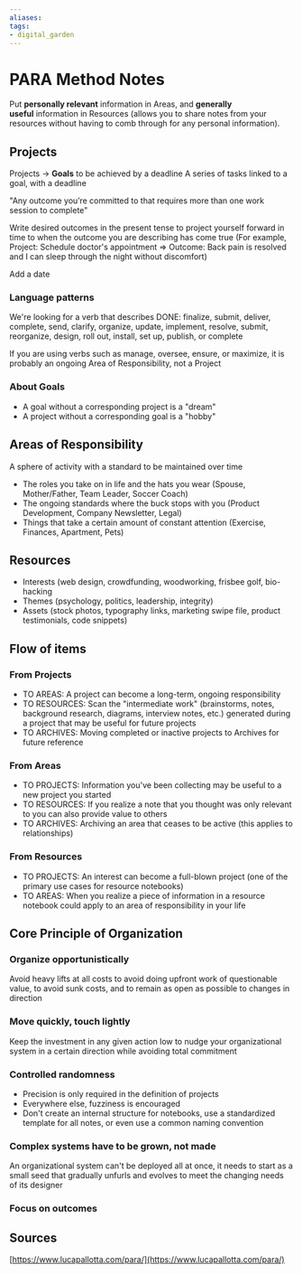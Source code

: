 ```yaml
---
aliases: 
tags: 
- digital_garden
---
```

# PARA Method Notes
Put **personally relevant** information in Areas, and **generally useful** information in Resources (allows you to share notes from your resources without having to comb through for any personal information).

## Projects
Projects → **Goals** to be achieved by a deadline
A series of tasks linked to a goal, with a deadline

"Any outcome you’re committed to that requires more than one work session to complete"

Write desired outcomes in the present tense to project yourself forward in time to when the outcome you are describing has come true (For example, Project: Schedule doctor's appointment ⇒ Outcome: Back pain is resolved and I can sleep through the night without discomfort)

Add a date

### Language patterns
We're looking for a verb that describes DONE: finalize, submit, deliver, complete, send, clarify, organize, update, implement, resolve, submit, reorganize, design, roll out, install, set up, publish, or complete

If you are using verbs such as manage, oversee, ensure, or maximize, it is probably an ongoing Area of Responsibility, not a Project


### About Goals
- A goal without a corresponding project is a "dream"
- A project without a corresponding goal is a "hobby"
## Areas of Responsibility
A sphere of activity with a standard to be maintained over time

* The roles you take on in life and the hats you wear (Spouse, Mother/Father, Team Leader, Soccer Coach)
* The ongoing standards where the buck stops with you (Product Development, Company Newsletter, Legal)
* Things that take a certain amount of constant attention (Exercise, Finances, Apartment, Pets)
## Resources
- Interests (web design, crowdfunding, woodworking, frisbee golf, bio-hacking
- Themes (psychology, politics, leadership, integrity)
- Assets (stock photos, typography links, marketing swipe file, product testimonials, code snippets)

## Flow of items
### From Projects
- TO AREAS: A project can become a long-term, ongoing responsibility
- TO RESOURCES: Scan the "intermediate work" (brainstorms, notes, background research, diagrams, interview notes, etc.) generated during a project that may be useful for future projects
- TO ARCHIVES: Moving completed or inactive projects to Archives for future reference

### From Areas
- TO PROJECTS: Information you've been collecting may be useful to a new project you started
- TO RESOURCES: If you realize a note that you thought was only relevant to you can also provide value to others
- TO ARCHIVES: Archiving an area that ceases to be active (this applies to relationships)

### From Resources
- TO PROJECTS: An interest can become a full-blown project (one of the primary use cases for resource notebooks)
- TO AREAS: When you realize a piece of information in a resource notebook could apply to an area of responsibility in your life


## Core Principle of Organization
### Organize opportunistically
Avoid heavy lifts at all costs to avoid doing upfront work of questionable value, to avoid sunk costs, and to remain as open as possible to changes in direction

### Move quickly, touch lightly
Keep the investment in any given action low to nudge your organizational system in a certain direction while avoiding total commitment

### Controlled randomness
- Precision is only required in the definition of projects
- Everywhere else, fuzziness is encouraged
- Don't create an internal structure for notebooks, use a standardized template for all notes, or even use a common naming convention

### Complex systems have to be grown, not made
An organizational system can't be deployed all at once, it needs to start as a small seed that gradually unfurls and evolves to meet the changing needs of its designer

### Focus on outcomes



## Sources
[https://www.lucapallotta.com/para/](https://www.lucapallotta.com/para/)